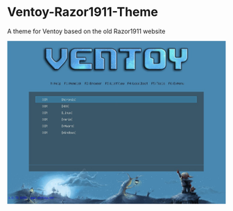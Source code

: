 # Ventoy-Razor1911-Theme
A theme for Ventoy based on the old Razor1911 website

![alt text](https://github.com/Leproide/Ventoy-Razor1911-Theme/blob/main/Preview.jpg?raw=true)
